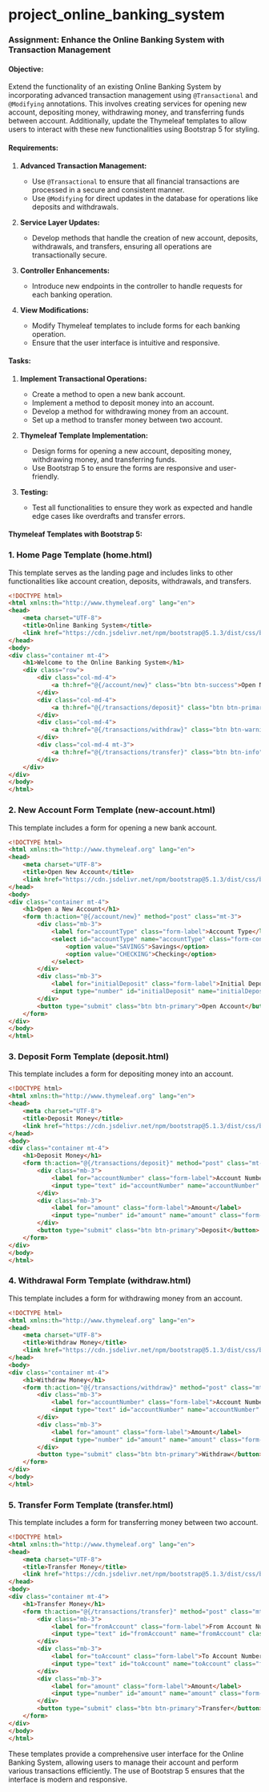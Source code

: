 # project_online_banking_system

### Assignment: Enhance the Online Banking System with Transaction Management

#### Objective:
Extend the functionality of an existing Online Banking System by incorporating advanced transaction management using `@Transactional` and `@Modifying` annotations. This involves creating services for opening new account, depositing money, withdrawing money, and transferring funds between account. Additionally, update the Thymeleaf templates to allow users to interact with these new functionalities using Bootstrap 5 for styling.

#### Requirements:
1. **Advanced Transaction Management:**
   - Use `@Transactional` to ensure that all financial transactions are processed in a secure and consistent manner.
   - Use `@Modifying` for direct updates in the database for operations like deposits and withdrawals.

2. **Service Layer Updates:**
   - Develop methods that handle the creation of new account, deposits, withdrawals, and transfers, ensuring all operations are transactionally secure.

3. **Controller Enhancements:**
   - Introduce new endpoints in the controller to handle requests for each banking operation.

4. **View Modifications:**
   - Modify Thymeleaf templates to include forms for each banking operation.
   - Ensure that the user interface is intuitive and responsive.

#### Tasks:

1. **Implement Transactional Operations:**
   - Create a method to open a new bank account.
   - Implement a method to deposit money into an account.
   - Develop a method for withdrawing money from an account.
   - Set up a method to transfer money between two account.

2. **Thymeleaf Template Implementation:**
   - Design forms for opening a new account, depositing money, withdrawing money, and transferring funds.
   - Use Bootstrap 5 to ensure the forms are responsive and user-friendly.

3. **Testing:**
   - Test all functionalities to ensure they work as expected and handle edge cases like overdrafts and transfer errors.

#### Thymeleaf Templates with Bootstrap 5:

### 1. Home Page Template (home.html)

This template serves as the landing page and includes links to other functionalities like account creation, deposits, withdrawals, and transfers.

```html
<!DOCTYPE html>
<html xmlns:th="http://www.thymeleaf.org" lang="en">
<head>
    <meta charset="UTF-8">
    <title>Online Banking System</title>
    <link href="https://cdn.jsdelivr.net/npm/bootstrap@5.1.3/dist/css/bootstrap.min.css" rel="stylesheet">
</head>
<body>
<div class="container mt-4">
    <h1>Welcome to the Online Banking System</h1>
    <div class="row">
        <div class="col-md-4">
            <a th:href="@{/account/new}" class="btn btn-success">Open New Account</a>
        </div>
        <div class="col-md-4">
            <a th:href="@{/transactions/deposit}" class="btn btn-primary">Deposit Money</a>
        </div>
        <div class="col-md-4">
            <a th:href="@{/transactions/withdraw}" class="btn btn-warning">Withdraw Money</a>
        </div>
        <div class="col-md-4 mt-3">
            <a th:href="@{/transactions/transfer}" class="btn btn-info">Transfer Money</a>
        </div>
    </div>
</div>
</body>
</html>
```

### 2. New Account Form Template (new-account.html)

This template includes a form for opening a new bank account.

```html
<!DOCTYPE html>
<html xmlns:th="http://www.thymeleaf.org" lang="en">
<head>
    <meta charset="UTF-8">
    <title>Open New Account</title>
    <link href="https://cdn.jsdelivr.net/npm/bootstrap@5.1.3/dist/css/bootstrap.min.css" rel="stylesheet">
</head>
<body>
<div class="container mt-4">
    <h1>Open a New Account</h1>
    <form th:action="@{/account/new}" method="post" class="mt-3">
        <div class="mb-3">
            <label for="accountType" class="form-label">Account Type</label>
            <select id="accountType" name="accountType" class="form-control" required>
                <option value="SAVINGS">Savings</option>
                <option value="CHECKING">Checking</option>
            </select>
        </div>
        <div class="mb-3">
            <label for="initialDeposit" class="form-label">Initial Deposit</label>
            <input type="number" id="initialDeposit" name="initialDeposit" class="form-control" required>
        </div>
        <button type="submit" class="btn btn-primary">Open Account</button>
    </form>
</div>
</body>
</html>
```

### 3. Deposit Form Template (deposit.html)

This template includes a form for depositing money into an account.

```html
<!DOCTYPE html>
<html xmlns:th="http://www.thymeleaf.org" lang="en">
<head>
    <meta charset="UTF-8">
    <title>Deposit Money</title>
    <link href="https://cdn.jsdelivr.net/npm/bootstrap@5.1.3/dist/css/bootstrap.min.css" rel="stylesheet">
</head>
<body>
<div class="container mt-4">
    <h1>Deposit Money</h1>
    <form th:action="@{/transactions/deposit}" method="post" class="mt-3">
        <div class="mb-3">
            <label for="accountNumber" class="form-label">Account Number</label>
            <input type="text" id="accountNumber" name="accountNumber" class="form-control" required>
        </div>
        <div class="mb-3">
            <label for="amount" class="form-label">Amount</label>
            <input type="number" id="amount" name="amount" class="form-control" required>
        </div>
        <button type="submit" class="btn btn-primary">Deposit</button>
    </form>
</div>
</body>
</html>
```

### 4. Withdrawal Form Template (withdraw.html)

This template includes a form for withdrawing money from an account.

```html
<!DOCTYPE html>
<html xmlns:th="http://www.thymeleaf.org" lang="en">
<head>
    <meta charset="UTF-8">
    <title>Withdraw Money</title>
    <link href="https://cdn.jsdelivr.net/npm/bootstrap@5.1.3/dist/css/bootstrap.min.css" rel="stylesheet">
</head>
<body>
<div class="container mt-4">
    <h1>Withdraw Money</h1>
    <form th:action="@{/transactions/withdraw}" method="post" class="mt-3">
        <div class="mb-3">
            <label for="accountNumber" class="form-label">Account Number</label>
            <input type="text" id="accountNumber" name="accountNumber" class="form-control" required>
        </div>
        <div class="mb-3">
            <label for="amount" class="form-label">Amount</label>
            <input type="number" id="amount" name="amount" class="form-control" required>
        </div>
        <button type="submit" class="btn btn-primary">Withdraw</button>
    </form>
</div>
</body>
</html>
```

### 5. Transfer Form Template (transfer.html)

This template includes a form for transferring money between two account.

```html
<!DOCTYPE html>
<html xmlns:th="http://www.thymeleaf.org" lang="en">
<head>
    <meta charset="UTF-8">
    <title>Transfer Money</title>
    <link href="https://cdn.jsdelivr.net/npm/bootstrap@5.1.3/dist/css/bootstrap.min.css" rel="stylesheet">
</head>
<body>
<div class="container mt-4">
    <h1>Transfer Money</h1>
    <form th:action="@{/transactions/transfer}" method="post" class="mt-3">
        <div class="mb-3">
            <label for="fromAccount" class="form-label">From Account Number</label>
            <input type="text" id="fromAccount" name="fromAccount" class="form-control" required>
        </div>
        <div class="mb-3">
            <label for="toAccount" class="form-label">To Account Number</label>
            <input type="text" id="toAccount" name="toAccount" class="form-control" required>
        </div>
        <div class="mb-3">
            <label for="amount" class="form-label">Amount</label>
            <input type="number" id="amount" name="amount" class="form-control" required>
        </div>
        <button type="submit" class="btn btn-primary">Transfer</button>
    </form>
</div>
</body>
</html>
```

These templates provide a comprehensive user interface for the Online Banking System, allowing users to manage their account and perform various transactions efficiently. The use of Bootstrap 5 ensures that the interface is modern and responsive.
